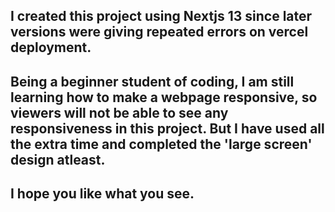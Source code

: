 ## I created this project using Nextjs 13 since later versions were giving repeated errors on vercel deployment.

## Being a beginner student of coding, I am still learning how to make a webpage responsive, so viewers will not be able to see any responsiveness in this project. But I have used all the extra time and completed the 'large screen' design atleast.

## I hope you like what you see.
